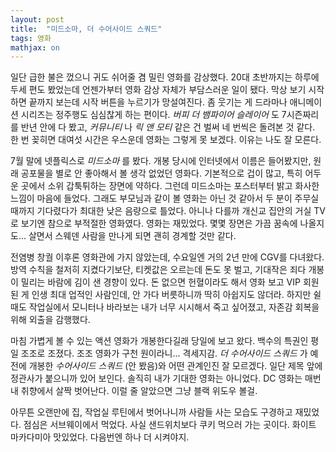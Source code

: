 ```yaml
---
layout: post
title:  "미드소마, 더 수어사이드 스쿼드"
tags: 영화
mathjax: on
---
```


일단 급한 불은 껐으니 귀도 쉬어줄 겸 밀린 영화를 감상했다.
20대 초반까지는 하루에 두세 편도 봤었는데 언젠가부터 영화 감상 자체가 부담스러운 일이 됐다.
막상 보기 시작하면 끝까지 보는데 시작 버튼을 누르기가 망설여진다.
좀 웃기는 게 드라마나 애니메이션 시리즈는 정주행도 심심찮게 하는 편이다.
_버피 더 뱀파이어 슬레이어_ 도 7시즌짜리를 반년 안에 다 봤고, _커뮤니티_ 나 _릭 앤 모티_ 같은 건 벌써 네 번씩은 돌려본 것 같다.
한 번 꽂히면 대여섯 시간은 우스운데 영화는 그렇게 못 보겠다. 이유는 나도 잘 모른다.

7월 말에 넷플릭스로 _미드소마_ 를 봤다. 개봉 당시에 인터넷에서 이름은 들어봤지만, 원래 공포물을 별로 안 좋아해서 볼 생각 없었던 영화다.
기본적으로 겁이 많고, 특히 어두운 곳에서 소위 갑툭튀하는 장면에 약하다. 그런데 미드소마는 포스터부터 밝고 화사한 느낌이 마음에 들었다.
그래도 부모님과 같이 볼 영화는 아닌 것 같아서 두 분이 주무실 때까지 기다렸다가 최대한 낮은 음량으로 틀었다.
아니나 다를까 개신교 집안의 거실 TV로 보기엔 참으로 부적절한 영화였다.
영화는 재밌었다. 몇몇 장면은 가끔 꿈속에 나올지도... 살면서 스웨덴 사람을 만나게 되면 괜히 경계할 것만 같다.

전염병 창궐 이후론 영화관에 가지 않았는데, 수요일엔 거의 2년 만에 CGV를 다녀왔다.
방역 수칙을 철저히 지켰다기보단, 티켓값은 오르는데 돈도 못 벌고, 기대작은 죄다 개봉이 밀리는 바람에 김이 샌 경향이 있다.
돈 없으면 헌혈이라도 해서 영화 보고 VIP 회원 된 게 인생 최대 업적인 사람인데, 안 가다 버릇하니까 딱히 아쉽지도 않더라.
하지만 쉴 때도 작업실에서 모니터나 바라보는 내가 너무 시시해서 죽고 싶어졌고, 자존감 회복을 위해 외출을 감행했다.

마침 가볍게 볼 수 있는 액션 영화가 개봉한다길래 당일에 보고 왔다.
백수의 특권인 평일 조조로 조졌다. 조조 영화가 구천 원이라니... 격세지감.
_더 수어사이드 스쿼드_ 가 예전에 개봉한 _수어사이드 스쿼드_ (안 봤음)와 어떤 관계인진 잘 모르겠다. 일단 제목 앞에 정관사가 붙으니까 있어 보인다.
솔직히 내가 기대한 영화는 아니었다. DC 영화는 매번 내 취향에서 살짝 벗어난다. 이럴 줄 알았으면 그냥 블랙 위도우 볼걸.

아무튼 오랜만에 집, 작업실 루틴에서 벗어나니까 사람들 사는 모습도 구경하고 재밌었다.
점심은 서브웨이에서 먹었다. 사실 샌드위치보다 쿠키 먹으러 가는 곳이다.
화이트 마카다미아 맛있었다. 다음번엔 하나 더 시켜야지.
